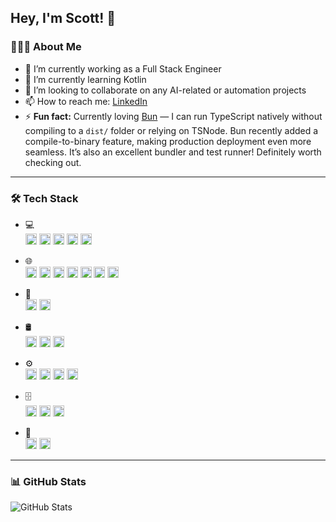 <!-- 
Here are some ideas to get you started:
- 🔭 I’m currently working on ...
- 🌱 I’m currently learning ...
- 👯 I’m looking to collaborate on ...
- 🤔 I’m looking for help with ...
- 💬 Ask me about ...
- 📫 How to reach me: ...
- 😄 Pronouns: ...
-->

## Hey, I'm Scott! 👋 

<!-- This ✨ _special_ ✨ repository README.md appears on your GitHub profile -->

### 👨🏻‍💻 About Me

- 🔭 I’m currently working as a Full Stack Engineer  
- 🌱 I’m currently learning Kotlin  
- 👯 I’m looking to collaborate on any AI-related or automation projects  
- 📫 How to reach me: <a href="https://www.linkedin.com/in/scott88lee">LinkedIn</a>  
- ⚡ **Fun fact:** Currently loving <a href="https://bun.sh">Bun</a> — I can run TypeScript natively without compiling to a `dist/` folder or relying on TSNode. Bun recently added a compile-to-binary feature, making production deployment even more seamless. It’s also an excellent bundler and test runner! Definitely worth checking out.

---

### 🛠 Tech Stack

- 💻  
  <img height="18px" src="https://img.shields.io/badge/TypeScript-007ACC?style=for-the-badge&logo=typescript&logoColor=white" />
  <img height="18px" src="https://img.shields.io/badge/JavaScript-F7DF1E?style=for-the-badge&logo=javascript&logoColor=black" />
  <img height="18px" src="https://img.shields.io/badge/Node.js-43853D?style=for-the-badge&logo=node.js&logoColor=white" />
  <img height="18px" src="https://img.shields.io/badge/Java-ED8B00?style=for-the-badge&logo=openjdk&logoColor=white" />
  <img height="18px" src="https://img.shields.io/badge/Spring-6DB33F?style=for-the-badge&logo=spring&logoColor=white" />

- 🌐  
  <img height="18px" src="https://img.shields.io/badge/HTML5-E34F26?style=for-the-badge&logo=html5&logoColor=white" />
  <img height="18px" src="https://img.shields.io/badge/CSS3-1572B6?style=for-the-badge&logo=css3&logoColor=white" />
  <img height="18px" src="https://img.shields.io/badge/React-20232A?style=for-the-badge&logo=react&logoColor=61DAFB" />
  <img height="18px" src="https://img.shields.io/badge/React_Native-20232A?style=for-the-badge&logo=react&logoColor=61DAFB" />
  <img height="18px" src="https://img.shields.io/badge/styled--components-DB7093?style=for-the-badge&logo=styled-components&logoColor=white" />
  <img height="18px" src="https://img.shields.io/badge/eslint-3A33D1?style=for-the-badge&logo=eslint&logoColor=white" />
  <img height="18px" src="https://img.shields.io/badge/prettier-1A2C34?style=for-the-badge&logo=prettier&logoColor=F7BA3E" />

- 🧪  
  <img height="18px" src="https://img.shields.io/badge/jest-C21325?style=for-the-badge&logo=jest&logoColor=white" />
  <img height="18px" src="https://img.shields.io/badge/TestingLibrary-E33332?style=for-the-badge&logo=testing-library&logoColor=white" />

- 🛢  
  <img height="18px" src="https://img.shields.io/badge/MongoDB-4EA94B?style=for-the-badge&logo=mongodb&logoColor=white" />
  <img height="18px" src="https://img.shields.io/badge/MySQL-00000F?style=for-the-badge&logo=mysql&logoColor=white" />
  <img height="18px" src="https://img.shields.io/badge/PostgreSQL-316192?style=for-the-badge&logo=postgresql&logoColor=white" />

- ⚙️  
  <img height="18px" src="https://img.shields.io/badge/git-F05033?style=for-the-badge&logo=git&logoColor=white" />
  <img height="18px" src="https://img.shields.io/badge/github-121011?style=for-the-badge&logo=github&logoColor=white" />
  <img height="18px" src="https://img.shields.io/badge/bitbucket-0047B3?style=for-the-badge&logo=bitbucket&logoColor=white" />
  <img height="18px" src="https://img.shields.io/badge/gitlab-181717?style=for-the-badge&logo=gitlab&logoColor=white" />

- 🗄️  
  <img height="18px" src="https://img.shields.io/badge/Terraform-2C5263?style=for-the-badge&logo=terraform&logoColor=white" />
  <img height="18px" src="https://img.shields.io/badge/nginx-009639?style=for-the-badge&logo=nginx&logoColor=white" />
  <img height="18px" src="https://img.shields.io/badge/apache-D42029?style=for-the-badge&logo=apache&logoColor=white" />

- 🔧  
  <img height="18px" src="https://img.shields.io/badge/Visual_Studio_Code-0078D4?style=for-the-badge&logo=visual-studio-code&logoColor=white" />
  <img height="18px" src="https://img.shields.io/badge/Visual_Studio-5C2D91?style=for-the-badge&logo=visual-studio&logoColor=white" />

---

### 📊 GitHub Stats

![GitHub Stats](https://github-readme-stats.vercel.app/api?username=scott88lee&show_icons=true&theme=tokyonight)
